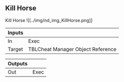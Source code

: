 ## Kill Horse
Kill Horse
![[../img/nd_img_KillHorse.png]]

|Inputs||
|--|--|
| In | Exec |
| Target | TBLCheat Manager Object Reference |

|Outputs||
|--|--|
| Out | Exec |
